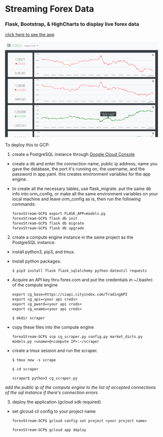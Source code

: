# Streaming Forex Data

### Flask, Bootstrap, & HighCharts to display live forex data

[click here to see the app](https://forexstream.uc.r.appspot.com/)

![](md_files/screenshot.png)

To deploy this to GCP:

1. create a PostgreSQL instance through [Google Cloud Console](cloud.google.com)

- create a db and enter the connection name, public ip address, name you gave the database, the port it's running on, the username, and the password in app.yaml. this creates environment variables for the app engine.

- to create all the necessary tables, use flask_migrate. put the same db info into orm_config, or make all the same environment variables on your local machine and leave orm_config as is, then run the following commands:

  ```
  forexStream-GCP$ export FLASK_APP=models.py
  forexStream-GCP$ flask db init
  forexStream-GCP$ flask db migrate
  forexStream-GCP$ flask db upgrade
  ```

2. create a compute engine instance in the same project as the PostgreSQL instance.

- install python3, pip3, and tmux.

- Install python packages:

  ```
  $ pip3 install flask flask_sqlalchemy python-dateutil requests
  ```

- Acquire an API key thru forex.com and put the credentials in ~/.bashrc of the compute engine

  ```
  export cg_base=https://ciapi.cityindex.com/TradingAPI
  export cg_api=<your api creds>
  export cg_pword=<your api creds>
  export cg_uname=<your api creds>
  ```

  ```
  $ mkdir scraper
  ```

- copy these files into the compute engine

  ```
  forexStream-GCP$ scp cg_scraper.py config.py market_dicts.py models.py <uname>@<compute IP>:~/scraper
  ```

- create a tmux session and run the scraper.

  ```
  $ tmux new -s scrape
  ```

  ```
  $ cd scraper
  ```

  ```
  scraper$ python3 cg_scraper.py
  ```

_add the public ip of the compute engine to the list of accepted connections of the sql instance if there's connection errors_

3. deploy the application (gcloud sdk required)

- set glcoud cli config to your project name

  ```
  forexStream-GCP$ gcloud config set project <your project name>
  ```

  ```
  forexStream-GCP$ gcloud app deploy
  ```
